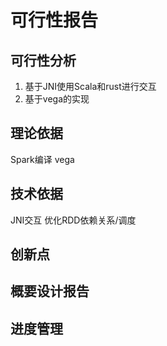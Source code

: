 # 可行性报告
## 可行性分析
1. 基于JNI使用Scala和rust进行交互
2. 基于vega的实现
## 理论依据
Spark编译
vega
## 技术依据
JNI交互
优化RDD依赖关系/调度
## 创新点
## 概要设计报告
## 进度管理